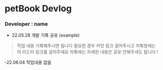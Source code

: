 # petBook Devlog

### Developer : name

- 22.05.28 개발 기록 공유 (example)

> 작업 내용 기록해주시면 됩니다
> 필요한 경우 커밋 링크 걸어주시고
> 카톡방에는 이 리드미 링크를 걸어주세요
> 카톡에는 자세한 내용은 공유 안해주셔도 됩니다 !

-22.06.04 작업내용 없음

